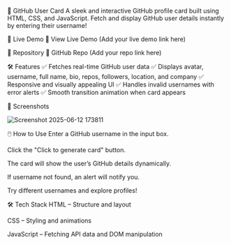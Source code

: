 📇 GitHub User Card A sleek and interactive GitHub profile card built using HTML, CSS, and JavaScript. Fetch and display GitHub user details instantly by entering their username!

🚀 Live Demo 🔗 View Live Demo (Add your live demo link here)

📂 Repository 🔗 GitHub Repo (Add your repo link here)

🛠️ Features ✅ Fetches real-time GitHub user data ✅ Displays avatar, username, full name, bio, repos, followers, location, and company ✅ Responsive and visually appealing UI ✅ Handles invalid usernames with error alerts ✅ Smooth transition animation when card appears

📸 Screenshots 


![Screenshot 2025-06-12 173811](https://github.com/user-attachments/assets/6fffec66-71b2-4607-8df9-1844a09d611b)


🖱️ How to Use Enter a GitHub username in the input box.

Click the "Click to generate card" button.

The card will show the user’s GitHub details dynamically.

If username not found, an alert will notify you.

Try different usernames and explore profiles!

🛠️ Tech Stack HTML – Structure and layout

CSS – Styling and animations

JavaScript – Fetching API data and DOM manipulation
